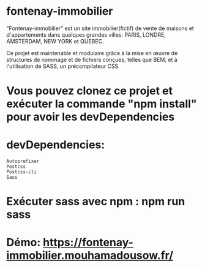 # fontenay-immobilier
"Fontenay-immobilier" est un site immobilier(fictif) de vente de maisons et d'appartements
dans quelques grandes villes: PARIS, LONDRE, AMSTERDAM, NEW YORK et QUEBEC.

Ce projet est maintenable et modulaire grâce à la mise en œuvre de structures de nommage
et de fichiers conçues, telles que BEM, et à l'utilisation de SASS, un précompilateur CSS

# Vous pouvez clonez ce projet et exécuter la commande "npm install" pour avoir les devDependencies 

# devDependencies:
    Autoprefixer
    Postcss
    Postcss-cli
    Sass

# Exécuter sass avec npm :  npm run sass

# Démo: https://fontenay-immobilier.mouhamadousow.fr/